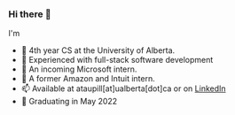 ### Hi there 👋

I'm
- 🔭 4th year CS at the University of Alberta.
- 👯 Experienced with full-stack software development
- 🔎 An incoming Microsoft intern.
- 🌱 A former Amazon and Intuit intern.
- 📫 Available at ataupill[at]ualberta[dot]ca or on [LinkedIn](https://www.linkedin.com/in/lidia-ataupillco/) 
- 🎊 Graduating in May 2022
